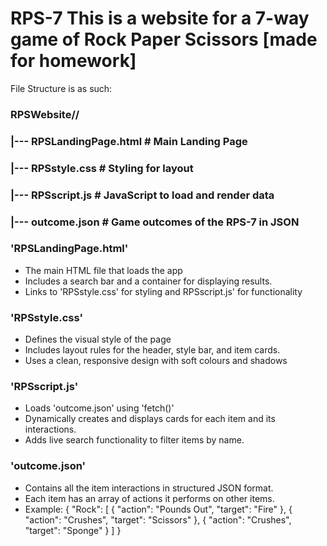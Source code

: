 RPS-7 
This is a website for a 7-way game of Rock Paper Scissors [made for homework]
===

File Structure is as such:

### RPSWebsite//
### |--- RPSLandingPage.html    # Main Landing Page
### |--- RPSstyle.css           # Styling for layout
### |--- RPSscript.js           # JavaScript to load and render data
### |--- outcome.json           # Game outcomes of the RPS-7 in JSON


### 'RPSLandingPage.html'
- The main HTML file that loads the app
- Includes a search bar and a container for displaying results.
- Links to 'RPSstyle.css' for styling and RPSscript.js' for functionality

### 'RPSstyle.css'
- Defines the visual style of the page
- Includes layout rules for the header, style bar, and item cards.
- Uses a clean, responsive design with soft colours and shadows

### 'RPSscript.js'
- Loads 'outcome.json' using 'fetch()'
- Dynamically creates and displays cards for each item and its interactions.
- Adds live search functionality to filter items by name.

### 'outcome.json'
- Contains all the item interactions in structured JSON format.
- Each item has an array of actions it performs on other items.
- Example:
{
    "Rock": [
        { "action": "Pounds Out", "target": "Fire" },
        { "action": "Crushes", "target": "Scissors" },
        { "action": "Crushes", "target": "Sponge" }
    ]
}

